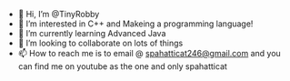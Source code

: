 - 👋 Hi, I’m @TinyRobby
- 👀 I’m interested in C++ and Makeing a programming language!
- 🌱 I’m currently learning Advanced Java
- 💞️ I’m looking to collaborate on lots of things
- 📫 How to reach me is to email @ spahatticat246@gmail.com and you can find me on youtube as the one and only spahatticat

<!---
TinyRobby/TinyRobby is a ✨ special ✨ repository because its `README.md` (this file) appears on your GitHub profile.
You can click the Preview link to take a look at your changes.
--->
